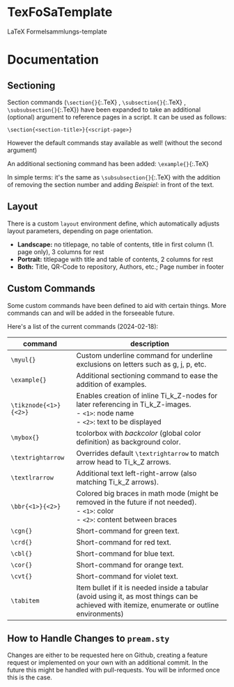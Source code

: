 # TexFoSaTemplate
LaTeX  Formelsammlungs-template


# Documentation
## Sectioning
Section commands (`\section{}`{:.TeX} , `\subsection{}`{:.TeX} , `\subsubsection{}`{:.TeX}) have been expanded to take an additional (optional) argument to reference pages in a script. It can be used as follows:

```TeX
\section{<section-title>}{<script-page>}
```
However the default commands stay available as well! (without the second argument)

An additional sectioning command has been added: `\example{}`{:.TeX}

In simple terms: it's the same as `\subsubsection{}`{:.TeX} with the addition of removing the section number and adding _Beispiel:_ in front of the text.


## Layout
There is a custom `layout` environment define, which automatically adjusts layout parameters, depending on page orientation.
 - **Landscape:** no titlepage, no table of contents, title in first column (1. page only), 3 columns for rest
 - **Portrait:** titlepage with title and table of contents, 2 columns for rest
 - **Both:** Title, QR-Code to repository, Authors, etc.; Page number in footer


## Custom Commands
Some custom commands have been defined to aid with certain things. More commands can and will be added in the forseeable future.

Here's a list of the current commands (2024-02-18):

| **command**           | **description** |
|-----------------------|-----------------|
| `\myul{}`             | Custom underline command for underline exclusions on letters such as g, j, p, etc. |
| `\example{}`          | Additional sectioning command to ease the addition of examples. |
| `\tikznode{<1>}{<2>}` | Enables creation of inline Ti_k_Z-nodes for later referencing in Ti_k_Z-images.<br> - `<1>`: node name<br> - `<2>`: text to be displayed          |
| `\mybox{}`            | tcolorbox with _backcolor_ (global color definition) as background color. |
| `\textrightarrow`     | Overrides default `\textrightarrow` to match arrow head to Ti_k_Z arrows. |
| `\textlrarrow`        | Additional text left-right-arrow (also matching Ti_k_Z arrows). |
| `\bbr{<1>}{<2>}`      | Colored big braces in math mode (might be removed in the future if not needed).<br>- `<1>`: color<br>- `<2>`: content between braces              |
| `\cgn{}`              | Short-command for green text. |
| `\crd{}`              | Short-command for red text. |
| `\cbl{}`              | Short-command for blue text. |
| `\cor{}`              | Short-command for orange text. |
| `\cvt{}`              | Short-command for violet text. |
| `\tabitem`            | Item bullet if it is needed inside a tabular <br>(avoid using it, as most things can be achieved with itemize, enumerate or outline environments) |



## How to Handle Changes to `pream.sty`
Changes are either to be requested here on Github, creating a feature request or implemented on your own with an additional commit. In the future this might be handled with pull-requests. You will be informed once this is the case.
